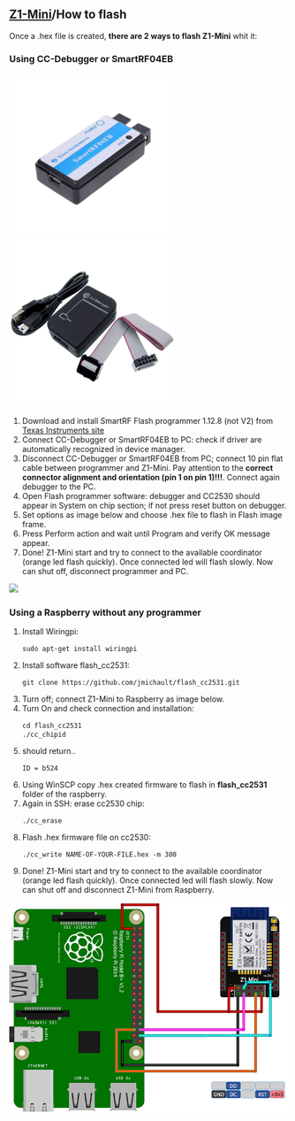 ## [Z1-Mini](https://gio-dot.github.io/Z1-Mini/)/How to flash


Once a .hex file is created, **there are 2 ways to flash Z1-Mini** whit it:

### Using CC-Debugger or SmartRF04EB

<p float="left">
  <img src="https://github.com/Gio-dot/Z1-Mini/blob/gh-pages/images/SmartRF04EB.jpg?raw=true" width="300" />
  <img src="https://github.com/Gio-dot/Z1-Mini/blob/gh-pages/images/CC-debugger.jpg?raw=true" width="300" /> 
</p>

1. Download and install SmartRF Flash programmer 1.12.8 (not V2) from [Texas Instruments site](http://www.ti.com/tool/flash-programmer)
2. Connect CC-Debugger or SmartRF04EB to PC: check if driver are automatically recognized in device manager.
3. Disconnect CC-Debugger or SmartRF04EB from PC; connect 10 pin flat cable between programmer and Z1-Mini. Pay attention to the **correct connector alignment and orientation (pin 1 on pin 1)!!!**. Connect again debugger to the PC.
4. Open Flash programmer software: debugger and CC2530 should appear in System on chip section; if not press reset button on debugger.
5. Set options as image below and choose .hex file to flash in Flash image frame.
6. Press Perform action and wait until Program and verify OK message appear.
7. Done! Z1-Mini start and try to connect to the available coordinator (orange led flash quickly). Once connected led will flash slowly. Now can shut off, disconnect programmer and PC.

<img src="https://github.com/Gio-dot/Z1-Mini/blob/gh-pages/images/2021-02-20%2023_53_19-Texas%20Instruments%20SmartRF%C2%AE%20Flash%20Programmer.png?raw=true" />


### Using a Raspberry without any programmer

1. Install Wiringpi:
    ```
    sudo apt-get install wiringpi
    ```
2. Install software flash_cc2531:
    ```
    git clone https://github.com/jmichault/flash_cc2531.git
    ```
3. Turn off; connect Z1-Mini to Raspberry as image below.
4. Turn On and check connection and installation:
    ```
    cd flash_cc2531
    ./cc_chipid
    ```
5. should return..
    ```
    ID = b524
    ```
6. Using WinSCP copy .hex created firmware to flash in **flash_cc2531** folder of the raspberry.
7. Again in SSH: erase cc2530 chip:
    ```
    ./cc_erase
    ```
8. Flash .hex firmware file on cc2530:
    ```
    ./cc_write NAME-OF-YOUR-FILE.hex -m 300
    ```
9. Done! Z1-Mini start and try to connect to the available coordinator (orange led flash quickly). Once connected led will flash slowly. Now can shut off and disconnect Z1-Mini from Raspberry.


<img src="https://github.com/Gio-dot/Z1-Mini/blob/gh-pages/images/Flash-Z1%20Mini-Raspberry_bb.800PX.png?raw=true"  />


